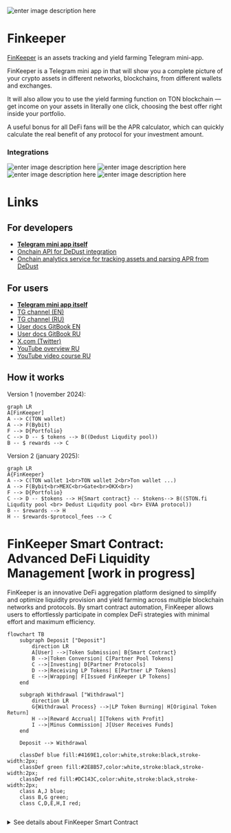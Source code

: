 
![enter image description here](https://pbs.twimg.com/profile_banners/1838997904985567235/1731960723/1500x500)
# Finkeeper
[FinKeeper](https://t.me/finkeeper\_app\_bot) is an assets tracking and yield farming Telegram mini-app.

FinKeeper is a Telegram mini app in that will show you a complete picture of your crypto assets in different networks, blockchains, from different wallets and exchanges.

It will also allow you to use the yield farming function on TON blockchain — get income on your assets in literally one click, choosing the best offer right inside your portfolio.

A useful bonus for all DeFi fans will be the APR calculator, which can quickly calculate the real benefit of any protocol for your investment amount.

### Integrations
![enter image description here](https://s2.coinmarketcap.com/static/img/coins/64x64/11419.png) ![enter image description here](https://s2.coinmarketcap.com/static/img/coins/64x64/23156.png) ![enter image description here](https://s2.coinmarketcap.com/static/img/exchanges/64x64/521.png) ![enter image description here](https://sheremetev.aoserver.ru/storage/8ae7c3e09485cbe7701b2aa305ba9078/Marketing/FinKeeper/aqua.png)

# Links
## For developers
-   **[Telegram mini app itself](https://t.me/finkeeper_app_bot?start=7dccedf56cbec221467013d53b0aa373)**
- [Onchain API for DeDust integration](onchain)
- [Onchain analytics service for tracking assets and parsing APR from DeDust](onchain-analytics)
## For users
-   **[Telegram mini app itself](https://t.me/finkeeper_app_bot?start=7dccedf56cbec221467013d53b0aa373)**
-   [TG channel (EN)](https://t.me/+EcdwEgf0kjVmNjli)
-   [TG channel (RU)](https://t.me/+OvMVn3V9mDRjYzc6)
-   [User docs GitBook EN](https://finkeeper.gitbook.io/finkeeper/en)
-   [User docs GitBook RU](https://finkeeper.gitbook.io/finkeeper)
-   [X.com (Twitter)](https://x.com/FinKeeper/)
-   [YouTube overview RU](https://youtu.be/df085zBj6e0)
-   [YouTube video course RU](https://www.youtube.com/playlist?list=PLk_I_DvdiWKV7fCTwPQHFj1Z6cNmdWRH6)  

## How it works

Version 1 (november 2024):

```mermaid
graph LR
A[FinKeeper] 
A --> C(TON wallet)
A --> F(Bybit)
F --> D{Portfolio}
C --> D -- $ tokens --> B((Dedust Liqudity pool))
B -- $ rewards --> C
```
Version 2 (january 2025):

```mermaid
graph LR
A{FinKeeper}
A --> C(TON wallet 1<br>TON wallet 2<br>Ton wallet ...)
A --> F(Bybit<br>MEXC<br>Gate<br>OKX<br>)
F --> D{Portfolio}
C --> D -- $tokens --> H{Smart contract} -- $tokens--> B((STON.fi Liqudity pool <br> Dedust Liqudity pool <br> EVAA protocol))
B -- $rewards --> H
H -- $rewards-$protocol_fees --> C
```

# FinKeeper Smart Contract: Advanced DeFi Liquidity Management [work in progress]
FinKeeper is an innovative DeFi aggregation platform designed to simplify and optimize liquidity provision and yield farming across multiple blockchain networks and protocols. By smart contract automation, FinKeeper allows users to effortlessly participate in complex DeFi strategies with minimal effort and maximum efficiency.

```mermaid
flowchart TB
    subgraph Deposit ["Deposit"]
        direction LR
        A[User] -->|Token Submission| B{Smart Contract}
        B -->|Token Conversion| C[Partner Pool Tokens]
        C -->|Investing| D[Partner Protocols]
        D -->|Receiving LP Tokens| E[Partner LP Tokens]
        E -->|Wrapping| F[Issued FinKeeper LP Tokens]
    end

    subgraph Withdrawal ["Withdrawal"]
        direction LR
        G{Withdrawal Process} -->|LP Token Burning| H[Original Token Return]
        H -->|Reward Accrual| I[Tokens with Profit]
        I -->|Minus Commission| J[User Receives Funds]
    end

    Deposit --> Withdrawal

    classDef blue fill:#4169E1,color:white,stroke:black,stroke-width:2px;
    classDef green fill:#2E8B57,color:white,stroke:black,stroke-width:2px;
    classDef red fill:#DC143C,color:white,stroke:black,stroke-width:2px;
    class A,J blue;
    class B,G green;
    class C,D,E,H,I red;


```

<details><summary>See details about FinKeeper Smart Contract</summary>

## Technical Architecture
### Core Workflow
  
FinKeeper's core workflow is designed to streamline the process of liquidity provision and yield farming, making it accessible and efficient for users of all levels of experience. The platform automates the complex steps involved in participating in DeFi protocols, allowing users to deposit their tokens and let the smart contract handle the rest.

#### Step 1: Liquidity Supply

-   **Input**: Flexible multi-token deposit
-   **Blockchain Support**: Primary TON Blockchain
-   **Ecosystem Partners**: DeDust, Ston.fi, Tonstakers
-   **Flexibility**: Cross-token compatibility with integrated DEX pools

Users can deposit any supported tokens into the FinKeeper platform without worrying about compatibility or conversion.

#### Step 2: Intra-Contract Token Conversion

-   **Mechanism**: Automatic token swapping within smart contract
-   **Objective**: Align deposited assets with partner liquidity pool requirements
-   **Zero-Touch Operation**: Fully autonomous, no user intervention needed

FinKeeper's smart contract automatically handles the conversion of deposited tokens into the required tokens for the target liquidity pools. This seamless process eliminates the need for users to manually exchange tokens on decentralized exchanges, saving time.

#### Step 3: Liquidity Pool Integration

-   **Action**: Token allocation to partner liquidity pools
-   **Output**: Acquisition of native LP tokens
-   **Protocols**: Decentralized exchanges and lending platforms

The platform efficiently allocates the converted tokens into the chosen partner protocols' liquidity pools. By integrating with trusted DeFi platforms, FinKeeper ensures that users' assets are deployed in yield-generating opportunities with proven track records.

#### Step 4: LP Token Wrapping

-   **Process**: 1:1 wrapping of partner LP tokens
-   **Objective**: Generate native FinKeeper LP tokens
-   **User Benefit**: Standardized representation of liquidity share

FinKeeper issues its own LP tokens to represent users' shares in the underlying liquidity pools. These wrapped tokens provide a consistent and user-friendly way to track and manage investments across multiple protocols within the FinKeeper ecosystem.

#### Step 5: User Withdrawal Mechanism

-   **Trigger**: User-initiated withdrawal request
-   **Smart Contract Actions**:
    1.  Native LP token burning
    2.  Redemption of original LP tokens
    3.  Reward accumulation retrieval

When users decide to withdraw their assets, FinKeeper's smart contract efficiently unwinds their positions. The process includes burning the FinKeeper LP tokens, reclaiming the original LP tokens from partner protocols, and collecting any accrued rewards, ensuring users receive their initial investment plus any profits earned.

#### Step 6: Liquidity & Reward Settlement

-   **Token Conversion**: Flexible back-to-original token swapping
-   **Fee Structure**: FinKeeper service commission deduction
-   **Settlement**: Direct wallet transfer

The platform handles the final conversion of tokens back to the user's preferred assets if necessary, deducts a small service fee, and transfers the funds directly to the user's wallet. This streamlined process provides a hassle-free experience from deposit to withdrawal.
  

### Advanced Features: Leverage & Auto-Compounding

  ```mermaid
flowchart TD  
    A[User] -->|Tokens| B{Smart Contract}  
    B -->|Collateral| C[Lending]  
    B -->|Investments| D[Protocols]  
    C -->|Loan| D  
      
    subgraph Autocompound  
    E[Reward Collection]  
    E -->|Reinvest| D  
    end  
    
    subgraph RiskManagement  
    F{Monitoring}  
    F -->|Optimization| G[Liquidation Prevention]  
    end  
    
    D -->|Profit| E  
    D -->|Control| F  
      
    H[Final Income] --> A  
    
    classDef blue fill:#4169E1,color:white,stroke:black,stroke-width:2px;  
    classDef green fill:#2E8B57,color:white,stroke:black,stroke-width:2px;  
    classDef red fill:#DC143C,color:white,stroke:black,stroke-width:2px;  
    
    class A,H blue;  
    class B,F green;  
    class C,D,E,G red;
```
#### Leverage Mechanism

-   **Collateral Utilization**: Deposited liquidity as loan collateral
-   **Lending Protocol Integration**
-   **Dynamic Fund Allocation**
    -   User funds
    -   Borrowed capital

By utilizing the deposited assets as collateral, FinKeeper allows users to access additional capital through integrated lending protocols. This leveraged position enables users to amplify their investment capacity and potential returns, all managed seamlessly within the platform.

#### Auto-Compounding Engine

-   **Reward Collection**: Automatic harvesting across partner protocols
-   **Reinvestment Strategy**:
    1.  Reward token conversion
    2.  Liquidity pool reintegration
    3.  Compounded yield generation

FinKeeper's auto-compounding feature automatically collects rewards from various protocols and reinvests them to generate compounded yields. This process increases the overall return on investment without requiring users to manually claim and reinvest their rewards.

#### Risk Management

-   **Continuous Monitoring**:
    -   Collateralization ratio tracking
    -   Liquidation risk prevention
    -   Automatic position optimization

The platform includes robust risk management tools that continuously monitor users' leveraged positions. By tracking collateralization ratios and adjusting positions as needed, FinKeeper minimizes the risk of liquidation and ensures the security of users' assets.

## User Experience Benefits

### Operational Simplification

-   Single transaction execution
-   Elimination of manual inter-protocol interactions
-   Reduced transaction overhead

### Financial Optimization

-   Automated yield maximization
-   Leveraged investment strategies
-   Compound interest acceleration

### Risk Mitigation

-   Intelligent position management
-   Automated liquidation risk control
-   Diversified investment approach

## Technical Considerations

### Current Implementation

-   **Primary Blockchain**: The Open Network (TON)
-   **Planned Expansion**: Multi-chain support roadmap

### Future Development Trajectory

-   Enhanced blockchain ecosystem integration
-   Expanded token compatibility
-   Advanced yield optimization algorithms

## Security & Compliance

-   Audited smart contract architecture (For e.x. "OpenZeppelin")
-   Non-custodial fund management
-   Transparent operational mechanics

## Conclusion

FinKeeper represents a next-generation DeFi aggregation protocol, providing users with sophisticated, automated investment strategies through an innovative, user-centric smart contract design.
</details>

